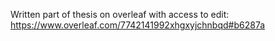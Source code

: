 Written part of thesis on overleaf with access to edit: https://www.overleaf.com/7742141992xhgxyjchnbqd#b6287a
